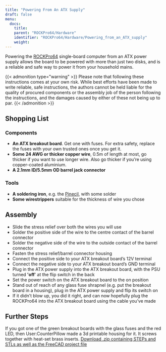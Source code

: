 ```yaml
---
title: "Powering From An ATX Supply"
draft: false
menu:
  docs:
    title:
    parent: "ROCKPro64/Hardware"
    identifier: "ROCKPro64/Hardware/Powering_from_an_ATX_supply"
    weight:
---
```


Powering the [ROCKPro64](/documentation/ROCKPro64) single-board computer from an ATX power supply allows the board to be powered with more than just two disks, and is a reliable and safe way to power it from your household mains.

{{< admonition type="warning" >}}
 Please note that following these instructions comes at your own risk. While best efforts have been made to write reliable, safe instructions, the authors cannot be held liable for the quality of procured components or the assembly job of the person following the instructions, and the damages caused by either of these not being up to par.
{{< /admonition >}}

## Shopping List

### Components

* **An ATX breakout board**. Get one with fuses. For extra safety, replace the fuses with your own trusted ones once you get it.
* **Some 24 AWG or thicker copper wire**, 0.5m of length at most, go thicker if you want to use longer wire. Also go thicker if you’re using copper-coated aluminium.
* **A 2.1mm ID/5.5mm OD barrel jack connector**

### Tools

* **A soldering iron**, e.g. the [Pinecil](/documentation/Pinecil), with some solder
* **Some wirestrippers** suitable for the thickness of wire you chose

## Assembly

* Slide the stress relief over both the wires you will use
* Solder the positive side of the wire to the centre contact of the barrel connector
* Solder the negative side of the wire to the outside contact of the barrel connector
* Fasten the stress relief/barrel connector housing
* Connect the positive side to your ATX breakout board’s 12V terminal
* Connect the negative side to your ATX breakout board’s GND terminal
* Plug in the ATX power supply into the ATX breakout board, with the PSU turned **'off**' at the flip switch in the back
* Set the power switch on the ATX breakout board to the on position
* Stand out of reach of any glass fuse shrapnel (e.g. put the breakout board in a housing), plug in the ATX power supply and flip its switch on
* If it didn’t blow up, you did it right, and can now hopefully plug the ROCKPro64 into the ATX breakout board using the cable you’ve made

## Further Steps

If you got one of the green breakout boards with the glass fuses and the red LED, then User:CounterPillow made a 3d printable housing for it. It screws together with heat-set brass inserts. [Download .zip containing STEPs and STLs as well as the FreeCAD project file](https://overviewer.org/~pillow/up/b97c120da9/atxthing.zip)
